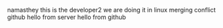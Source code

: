 namasthey 
this is the developer2 
we are doing it in linux
merging conflict
github
hello from server
hello from github
